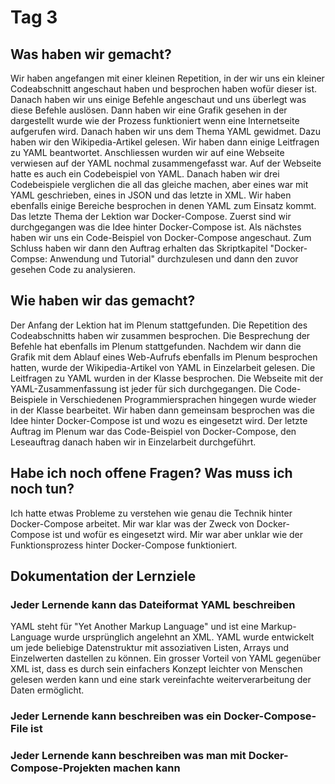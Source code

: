 # Tag 3

## Was haben wir gemacht?
Wir haben angefangen mit einer kleinen Repetition, in der wir uns ein kleiner Codeabschnitt angeschaut haben und besprochen haben wofür dieser ist. Danach haben wir uns einige Befehle angeschaut und uns überlegt was diese Befehle auslösen. Dann haben wir eine Grafik gesehen in der dargestellt wurde wie der Prozess funktioniert wenn eine Internetseite aufgerufen wird. Danach haben wir uns dem Thema YAML gewidmet. Dazu haben wir den Wikipedia-Artikel gelesen. Wir haben dann einige Leitfragen zu YAML beantwortet. Anschliessen wurden wir auf eine Webseite verwiesen auf der YAML nochmal zusammengefasst war. Auf der Webseite hatte es auch ein Codebeispiel von YAML. Danach haben wir drei Codebeispiele verglichen die all das gleiche machen, aber eines war mit YAML geschrieben, eines in JSON und das letzte in XML. Wir haben ebenfalls einige Bereiche besprochen in denen YAML zum Einsatz kommt. Das letzte Thema der Lektion war Docker-Compose. Zuerst sind wir durchgegangen was die Idee hinter Docker-Compose ist. Als nächstes haben wir uns ein Code-Beispiel von Docker-Compose angeschaut. Zum Schluss haben wir dann den Auftrag erhalten das Skriptkapitel "Docker-Compse: Anwendung und Tutorial" durchzulesen und dann den zuvor gesehen Code zu analysieren.

## Wie haben wir das gemacht?
Der Anfang der Lektion hat im Plenum stattgefunden. Die Repetition des Codeabschnitts haben wir zusammen besprochen. Die Besprechung der Befehle hat ebenfalls im Plenum stattgefunden. Nachdem wir dann die Grafik mit dem Ablauf eines Web-Aufrufs ebenfalls im Plenum besprochen hatten, wurde der Wikipedia-Artikel von YAML in Einzelarbeit gelesen. Die Leitfragen zu YAML wurden in der Klasse besprochen. Die Webseite mit der YAML-Zusammenfassung ist jeder für sich durchgegangen. Die Code-Beispiele in Verschiedenen Programmiersprachen hingegen wurde wieder in der Klasse bearbeitet. Wir haben dann gemeinsam besprochen was die Idee hinter Docker-Compose ist und wozu es eingesetzt wird. Der letzte Auftrag im Plenum war das Code-Beispiel von Docker-Compose, den Leseauftrag danach haben wir in Einzelarbeit durchgeführt.

## Habe ich noch offene Fragen? Was muss ich noch tun?
Ich hatte etwas Probleme zu verstehen wie genau die Technik hinter Docker-Compose arbeitet. Mir war klar was der Zweck von Docker-Compose ist und wofür es eingesetzt wird. Mir war aber unklar wie der Funktionsprozess hinter Docker-Compose funktioniert.

## Dokumentation der Lernziele

### Jeder Lernende kann das Dateiformat YAML beschreiben
YAML steht für "Yet Another Markup Language" und ist eine Markup-Language wurde ursprünglich angelehnt an XML. YAML wurde entwickelt um jede beliebige Datenstruktur mit assoziativen Listen, Arrays und Einzelwerten dastellen zu können. Ein grosser Vorteil von YAML gegenüber XML ist, dass es durch sein einfachers Konzept leichter von Menschen gelesen werden kann und eine stark vereinfachte weiterverarbeitung der Daten ermöglicht.

### Jeder Lernende kann beschreiben was ein Docker-Compose-File ist

### Jeder Lernende kann beschreiben was man mit Docker-Compose-Projekten machen kann
    
